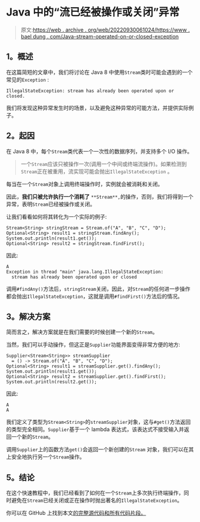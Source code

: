 # Java 中的“流已经被操作或关闭”异常

> 原文:[https://web . archive . org/web/20220930061024/https://www . bael dung . com/Java-stream-operated-on-or-closed-exception](https://web.archive.org/web/20220930061024/https://www.baeldung.com/java-stream-operated-upon-or-closed-exception)

## **1。概述**

在这篇简短的文章中，我们将讨论在 Java 8 中使用`Stream`类时可能会遇到的一个常见的`Exception` :

```
IllegalStateException: stream has already been operated upon or closed.
```

我们将发现这种异常发生时的场景，以及避免这种异常的可能方法，并提供实际例子。

## **2。起因**

在 Java 8 中，每个`Stream`类代表一个一次性的数据序列，并支持多个 I/O 操作。

> 一个`Stream`应该只被操作一次(调用一个中间或终端流操作)。如果检测到`Stream`正在被重用，流实现可能会抛出`IllegalStateException` 。

每当在一个`Stream`对象上调用终端操作时，实例就会被消耗和关闭。

因此，**我们只被允许执行一个消耗了** `**Stream**,`的操作，否则，我们将得到一个异常，表明`Stream`已经被操作或关闭。

让我们看看如何将其转化为一个实际的例子:

```
Stream<String> stringStream = Stream.of("A", "B", "C", "D");
Optional<String> result1 = stringStream.findAny(); 
System.out.println(result1.get()); 
Optional<String> result2 = stringStream.findFirst();
```

因此:

```
A
Exception in thread "main" java.lang.IllegalStateException: 
  stream has already been operated upon or closed
```

调用`#findAny()`方法后，`stringStream`关闭，因此，对`Stream`的任何进一步操作都会抛出`IllegalStateException`，这就是调用`#findFirst()`方法后的情况。

## **3。解决方案**

简而言之，解决方案就是在我们需要的时候创建一个新的`Stream`。

当然，我们可以手动操作，但这正是`Supplier`功能界面变得非常方便的地方:

```
Supplier<Stream<String>> streamSupplier 
  = () -> Stream.of("A", "B", "C", "D");
Optional<String> result1 = streamSupplier.get().findAny();
System.out.println(result1.get());
Optional<String> result2 = streamSupplier.get().findFirst();
System.out.println(result2.get());
```

因此:

```
A
A
```

我们定义了类型为`Stream<String>`的`streamSupplier`对象，这与`#get()`方法返回的类型完全相同。`Supplier`基于一个 lambda 表达式，该表达式不接受输入并返回一个新的`Stream`。

调用`Supplier`上的函数方法`get()`会返回一个新创建的`Stream` 对象，我们可以在其上安全地执行另一个`Stream`操作。

## **5。结论**

在这个快速教程中，我们已经看到了如何在一个`Stream`上多次执行终端操作，同时避免在`Stream`已经关闭或正在操作时抛出著名的`IllegalStateException`。

你可以在 GitHub 上找到本文[的完整源代码和所有代码片段。](https://web.archive.org/web/20221012100327/https://github.com/eugenp/tutorials/tree/master/core-java-modules/core-java-streams)